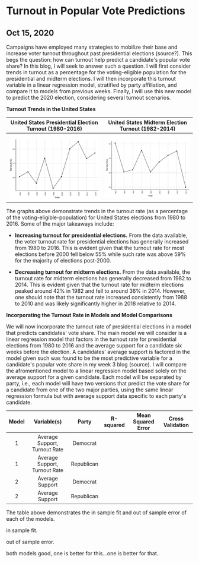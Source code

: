# Turnout in Popular Vote Predictions
## Oct 15, 2020

Campaigns have employed many strategies to mobilize their base and increase voter turnout throughout past presidential elections (source?). This begs the question: how can turnout help predict a candidate's popular vote share? In this blog, I will seek to answer such a question. I will first consider trends in turnout as a percentage for the voting-eligible population for the presidential and midterm elections. I will then incorporate this turnout variable in a linear regression model, stratified by party affiliation, and compare it to models from previous weeks. Finally, I will use this new model to predict the 2020 election, considering several turnout scenarios.

**Turnout Trends in the United States**

United States Presidential Election Turnout (1980-2016)  |  United States Midterm Election Turnout (1982-2014)
:-------------------------:|:-------------------------:
![](Turnout1.png)|![](Turnout2.png)

The graphs above demonstrate trends in the turnout rate (as a percentage of the voting-eligible-population) for United States elections from 1980 to 2016. Some of the major takeaways include: 

* **Increasing turnout for presidential elections.** From the data available, the voter turnout rate for presidential elections has generally increased from 1980 to 2016. This is evident given that the turnout rate for most elections before 2000 fell below 55% while such rate was above 59% for the majority of elections post-2000. 

* **Decreasing turnout for midterm elections.** From the data available, the turnout rate for midterm elections has generally decreased from 1982 to 2014. This is evident given that the turnout rate for midterm elections peaked around 42% in 1982 and fell to around 36% in 2014. However, one should note that the turnout rate increased consistently from 1988 to 2010 and was likely significantly higher in 2018 relative to 2014. 

**Incorporating the Turnout Rate in Models and Model Comparisons**

We will now incorporate the turnout rate of presidential elections in a model that predicts candidates' vote share. The main model we will consider is a linear regression model that factors in the turnout rate for presidential elections from 1980 to 2016 and the average support for a candidate six weeks before the election. A candidates' average support is factored in the model given such was found to be the most predictive variable for a candidate's popular vote share in my week 3 blog (source). I will compare the afromentioned model to a linear regression model based solely on the average support for a given candidate. Each model will be separated by party, i.e., each model will have two versions that predict the vote share for a candidate from one of the two major parties, using the same linear regression formula but with average support data specific to each party's candidate. 

| Model  | Variable(s)  | Party  | R-squared  | Mean Squared Error  | Cross Validation  |
|:-:|:-:|:-:|:-:|:-:|:-:|
| 1  | Average Support, Turnout Rate  | Democrat  |   |   |   |
| 1  | Average Support, Turnout Rate  | Republican  |   |   |   |
|  2 | Average Support  |  Democrat |   |   |   |
|  2 |  Average Support |  Republican |   |   |   |

The table above demonstrates the in sample fit and out of sample error of each of the models. 

in sample fit. 

out of sample error. 

both models good, one is better for this...one is better for that.. 



